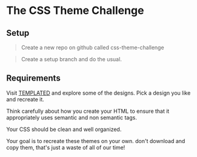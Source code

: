 # The CSS Theme Challenge

## Setup

> Create a new repo on github called css-theme-challenge

> Create a setup branch and do the usual.

## Requirements

Visit [TEMPLATED](https://templated.co/) and explore some of the designs. Pick a design you like and recreate it.

Think carefully about how you create your HTML to ensure that it appropriately uses semantic and non semantic tags.

Your CSS should be clean and well organized.

Your goal is to recreate these themes on your own. don't download and copy them, that's just a waste of all of our time!
